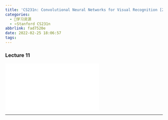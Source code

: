 ```yaml
---
title: 'CS231n: Convolutional Neural Networks for Visual Recognition [2017] Lecture 11'
categories:
  - 🌙学习资源
  - ⭐Stanford CS231n
abbrlink: fad7520e
date: 2022-02-25 18:06:57
tags:
---
```


### Lecture 11

<iframe src="//player.bilibili.com/player.html?aid=976948078&bvid=BV1D44y1Y7v8&cid=447668946&page=11" scrolling="no" border="0" frameborder="no" framespacing="0" allowfullscreen="true"> </iframe>

<!--more-->

***

